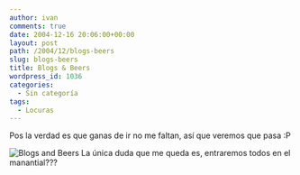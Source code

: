 ```yaml
---
author: ivan
comments: true
date: 2004-12-16 20:06:00+00:00
layout: post
path: /2004/12/blogs-beers
slug: blogs-beers
title: Blogs & Beers
wordpress_id: 1036
categories:
  - Sin categoría
tags:
  - Locuras
---
```


Pos la verdad es que ganas de ir no me faltan, así que veremos que pasa :P

![Blogs and Beers](http://www.ecuablogs.com/blogsandbeers2.jpg) La única duda que me queda es, entraremos todos en el manantial???
